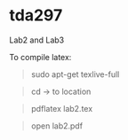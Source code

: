 tda297
======

Lab2 and Lab3

To compile latex:
> sudo apt-get texlive-full

> cd -> to location

> pdflatex lab2.tex

> open lab2.pdf
